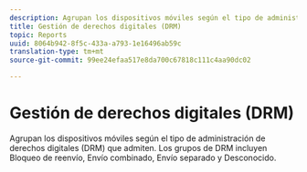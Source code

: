 ```yaml
---
description: Agrupan los dispositivos móviles según el tipo de administración de derechos digitales (DRM) que admiten. Los grupos de DRM incluyen  Bloqueo de reenvío, Envío combinado, Envío separado y Desconocido.
title: Gestión de derechos digitales (DRM)
topic: Reports
uuid: 8064b942-8f5c-433a-a793-1e16496ab59c
translation-type: tm+mt
source-git-commit: 99ee24efaa517e8da700c67818c111c4aa90dc02

---
```



# Gestión de derechos digitales (DRM)

Agrupan los dispositivos móviles según el tipo de administración de derechos digitales (DRM) que admiten. Los grupos de DRM incluyen  Bloqueo de reenvío, Envío combinado, Envío separado y Desconocido.

